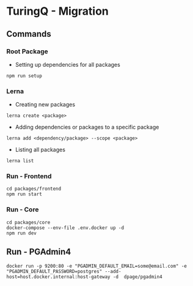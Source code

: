 # TuringQ - Migration

## Commands

### Root Package

- Setting up dependencies for all packages

```
npm run setup
```

### Lerna

- Creating new packages

```
lerna create <package>
```

- Adding dependencies or packages to a specific package

```
lerna add <dependency/package> --scope <package>
```

- Listing all packages

```
lerna list
```

### Run - Frontend
```
cd packages/frontend
npm run start
```

### Run - Core
```
cd packages/core
docker-compose --env-file .env.docker up -d
npm run dev
```

## Run - PGAdmin4

```
docker run -p 9200:80 -e "PGADMIN_DEFAULT_EMAIL=some@email.com" -e "PGADMIN_DEFAULT_PASSWORD=postgres" --add-host=host.docker.internal:host-gateway -d  dpage/pgadmin4
```
